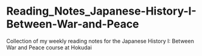 # Reading_Notes_Japanese-History-I-Between-War-and-Peace
Collection of my weekly reading notes for the Japanese History I: Between War and Peace course at Hokudai
